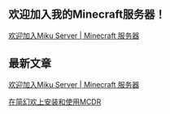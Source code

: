 ## 欢迎加入我的Minecraft服务器！

[欢迎加入Miku Server | Minecraft 服务器](../blog/minecraft-miku-server)

## 最新文章

[欢迎加入Miku Server | Minecraft 服务器](../blog/minecraft-miku-server)

[在简幻欢上安装和使用MCDR](../blog/simpfun-mcdr)
